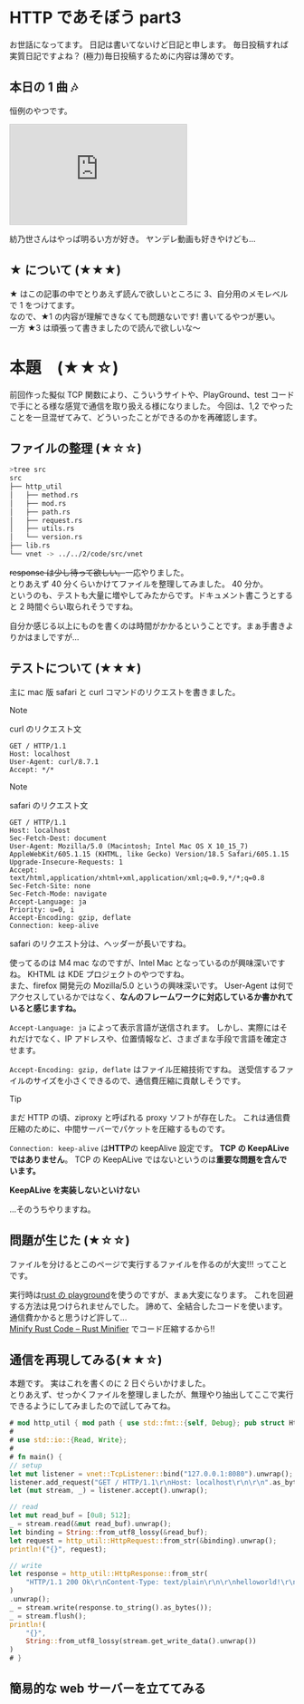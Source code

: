 # HTTP であそぼう part3

お世話になってます。 日記は書いてないけど日記と申します。
毎日投稿すれば実質日記ですよね？ (極力)毎日投稿するために内容は薄めです。

## 本日の 1 曲 🎶

恒例のやつです。

<iframe width="312" height="176" src="https://ext.nicovideo.jp/thumb/sm44052214" scrolling="no" style="border:solid 1px #ccc;" frameborder="0"><a href="https://www.nicovideo.jp/watch/sm44052214">ラ・ラ・ラ・ジャーニー！／紡乃世詞音's</a></iframe>

紡乃世さんはやっぱ明るい方が好き。 ヤンデレ動画も好きやけども...

## ★ について (★★★)

★ はこの記事の中でとりあえず読んで欲しいところに 3、自分用のメモレベルで 1 をつけてます。  
なので、★1 の内容が理解できなくても問題ないです! 書いてるやつが悪い。  
一方 ★3 は頑張って書きましたので読んで欲しいな〜

# 本題　(★★☆)

前回作った擬似 TCP 関数により、こういうサイトや、PlayGround、test コードで手にとる様な感覚で通信を取り扱える様になりました。
今回は、1,2 でやったことを一旦混ぜてみて、どういったことができるのかを再確認します。

## ファイルの整理 (★☆☆)

```bash
>tree src
src
├── http_util
│   ├── method.rs
│   ├── mod.rs
│   ├── path.rs
│   ├── request.rs
│   ├── utils.rs
│   └── version.rs
├── lib.rs
└── vnet -> ../../2/code/src/vnet
```

~~response は少し待って欲しい。~~一応やりました。  
とりあえず 40 分くらいかけてファイルを整理してみました。 40 分か。  
というのも、テストも大量に増やしてみたからです。ドキュメント書こうとすると 2 時間ぐらい取られそうですね。

自分か感じる以上にものを書くのは時間がかかるということです。まぁ手書きよりかはましですが...

## テストについて (★★★)

主に mac 版 safari と curl コマンドのリクエストを書きました。

> [!NOTE]
> curl のリクエスト文
>
> ```
> GET / HTTP/1.1
> Host: localhost
> User-Agent: curl/8.7.1
> Accept: */*
> ```

> [!NOTE]
> safari のリクエスト文
>
> ```
> GET / HTTP/1.1
> Host: localhost
> Sec-Fetch-Dest: document
> User-Agent: Mozilla/5.0 (Macintosh; Intel Mac OS X 10_15_7) AppleWebKit/605.1.15 (KHTML, like Gecko) Version/18.5 Safari/605.1.15
> Upgrade-Insecure-Requests: 1
> Accept: text/html,application/xhtml+xml,application/xml;q=0.9,*/*;q=0.8
> Sec-Fetch-Site: none
> Sec-Fetch-Mode: navigate
> Accept-Language: ja
> Priority: u=0, i
> Accept-Encoding: gzip, deflate
> Connection: keep-alive
> ```

safari のリクエスト分は、ヘッダーが長いですね。

使ってるのは M4 mac なのですが、Intel Mac となっているのが興味深いですね。 KHTML は KDE プロジェクトのやつですね。  
また、firefox 開発元の Mozilla/5.0 というの興味深いです。 User-Agent は何でアクセスしているかではなく、**なんのフレームワークに対応しているか書かれていると感じますね。**

`Accept-Language: ja` によって表示言語が送信されます。 しかし、実際にはそれだけでなく、IP アドレスや、位置情報など、さまざまな手段で言語を確定させます。

`Accept-Encoding: gzip, deflate` はファイル圧縮技術ですね。 送受信するファイルのサイズを小さくできるので、通信費圧縮に貢献しそうです。

> [!TIP]
> まだ HTTP の頃、ziproxy と呼ばれる proxy ソフトが存在した。 これは通信費圧縮のために、中間サーバーでパケットを圧縮するものです。

`Connection: keep-alive` は**HTTP**の keepAlive 設定です。 **TCP の KeepALive ではありません**。 TCP の KeepALive ではないというのは**重要な問題を含んでいます。**

**KeepALive を実装しないといけない**

...そのうちやりますね。

## 問題が生じた (★☆☆)

ファイルを分けるとこのページで実行するファイルを作るのが大変!!!
ってことです。

実行時は[rust の playground](https://play.rust-lang.org/)を使うのですが、まぁ大変になります。
これを回避する方法は見つけられませんでした。 諦めて、全結合したコードを使います。 通信費かかると思うけど許して...  
[Minify Rust Code – Rust Minifier](https://unminifyall.com/minify-rust/) でコード圧縮するから!!

## 通信を再現してみる(★★☆)

本題です。 実はこれを書くのに 2 日ぐらいかけました。  
とりあえず、せっかくファイルを整理しましたが、無理やり抽出してここで実行できるようにしてみましたので試してみてね。

```rust
# mod http_util { mod path { use std::fmt::{self, Debug}; pub struct HttpPath<'a>(&'a str); impl<'a> Debug for HttpPath<'a> { fn fmt(&self, f: &mut fmt::Formatter<'_>) -> fmt::Result { write!(f, "HttpPath({})", self.0) } } impl<'a> PartialEq for HttpPath<'a> { fn eq(&self, other: &Self) -> bool { self.0 == other.0 } } impl<'a> Clone for HttpPath<'a> { fn clone(&self) -> Self { HttpPath(self.0) } } impl<'a> HttpPath<'a> { pub fn from_str(s: &'a str) -> Option<Self> { let mut c = s.chars(); if c.next() != Some('/') { return None; } if c.find(|c| { !(c.is_ascii_alphanumeric() || *c == '/' || *c == '-' || *c == '_' || *c == '.' || *c == '=' || *c == '?' || *c == '&' || *c == '%' || *c == '#') }) == None { Some(HttpPath(s)) } else { None } } } impl<'a> From<&'a str> for HttpPath<'a> { fn from(s: &'a str) -> Self { HttpPath::from_str(s).unwrap_or(HttpPath("/")) } } impl<'a> fmt::Display for HttpPath<'a> { fn fmt(&self, f: &mut fmt::Formatter<'_>) -> fmt::Result { write!(f, "{}", self.0) } } } mod method { use std::fmt; pub enum HttpMethod { Get, Post, Put, Delete, } impl fmt::Debug for HttpMethod { fn fmt(&self, f: &mut fmt::Formatter<'_>) -> fmt::Result { write!(f, "HttpMethod({})", self) } } impl PartialEq for HttpMethod { fn eq(&self, other: &Self) -> bool { core::mem::discriminant(self) == core::mem::discriminant(other) } } impl Clone for HttpMethod { fn clone(&self) -> Self { match self { Self::Get => Self::Get, Self::Post => Self::Post, Self::Put => Self::Put, Self::Delete => Self::Delete, } } } impl HttpMethod { pub fn from_str(s: &str) -> Option<Self> { match s.to_lowercase().as_str() { "get" => Some(HttpMethod::Get), "post" => Some(HttpMethod::Post), "put" => Some(HttpMethod::Put), "delete" => Some(HttpMethod::Delete), _ => None, } } } impl From<&str> for HttpMethod { fn from(s: &str) -> Self { HttpMethod::from_str(s).unwrap_or(HttpMethod::Get) } } impl fmt::Display for HttpMethod { fn fmt(&self, f: &mut fmt::Formatter<'_>) -> fmt::Result { write!( f, "{}", match self { Self::Get => "GET", Self::Post => "POST", Self::Put => "PUT", Self::Delete => "DELETE", } ) } } } pub mod version { use std::fmt; pub enum HttpVersion { Http10, Http11, Http20, Http30, } impl fmt::Debug for HttpVersion { fn fmt(&self, f: &mut fmt::Formatter<'_>) -> fmt::Result { write!(f, "HttpVersion({})", self) } } impl Clone for HttpVersion { fn clone(&self) -> Self { match self { Self::Http10 => Self::Http10, Self::Http11 => Self::Http11, Self::Http20 => Self::Http20, Self::Http30 => Self::Http30, } } } impl PartialEq for HttpVersion { fn eq(&self, other: &Self) -> bool { core::mem::discriminant(self) == core::mem::discriminant(other) } } impl HttpVersion { pub fn from_str(s: &str) -> Option<Self> { match s.to_lowercase().as_str() { "http/1.0" => Some(HttpVersion::Http10), "http/1.1" => Some(HttpVersion::Http11), "http/2.0" => Some(HttpVersion::Http20), "http/3.0" => Some(HttpVersion::Http30), _ => None, } } } impl From<&str> for HttpVersion { fn from(s: &str) -> Self { HttpVersion::from_str(s).unwrap_or(HttpVersion::Http10) } } impl fmt::Display for HttpVersion { fn fmt(&self, f: &mut fmt::Formatter<'_>) -> fmt::Result { write!( f, "{}", match self { Self::Http10 => "HTTP/1.0", Self::Http11 => "HTTP/1.1", Self::Http20 => "HTTP/2.0", Self::Http30 => "HTTP/3.0", } ) } } } pub mod request { use super::{utils::*, *}; use std::{collections::HashMap, fmt}; pub struct HttpRequest<'a> { m: HttpMethod, p: HttpPath<'a>, v: HttpVersion, h: HashMap<&'a str, &'a str>, b: String, } impl PartialEq for HttpRequest<'_> { fn eq(&self, other: &Self) -> bool { self.m == other.m && self.p == other.p && self.v == other.v && self.h == other.h && self.b == other.b } } impl Clone for HttpRequest<'_> { fn clone(&self) -> Self { Self { m: self.m.clone(), p: self.p.clone(), v: self.v.clone(), h: self.h.clone(), b: self.b.clone(), } } } impl fmt::Debug for HttpRequest<'_> { fn fmt(&self, f: &mut fmt::Formatter<'_>) -> fmt::Result { f.debug_struct("HttpRequest") .field("method", &self.m) .field("path", &self.p) .field("version", &self.v) .field("header", &self.h) .field("body", &self.b) .finish() } } impl<'a> HttpRequest<'a> { pub fn from_str(s: &'a str) -> Option<Self> { let mut ls = s.lines(); let mut ps = { let l = ls.next().unwrap_or(""); l.split_whitespace() }; let m = HttpMethod::from_str(ps.next().unwrap_or(""))?; let p = HttpPath::from_str(ps.next().unwrap_or(""))?; let v = HttpVersion::from_str(ps.next().unwrap_or(""))?; if ps.next().is_some() { return None; } let mut h: HashMap<&str, &str> = HashMap::new(); loop { let ls = ls.next().unwrap_or(""); match line_parse_http_header(ls) { Some((k, v)) => { _ = h.insert(k, v); } None => break, } } let b = ls.collect::<String>(); Some(Self { m, p, v, h, b }) } } impl<'a> fmt::Display for HttpRequest<'a> { fn fmt(&self, f: &mut fmt::Formatter<'_>) -> fmt::Result { write!(f, "{} {} {}\r\n", self.m, self.p, self.v)?; for (k, v) in &self.h { write!(f, "{}: {}\r\n", k, v)?; } write!(f, "\r\n{}", self.b) } } } pub mod response { use super::{utils::*, *}; use std::{collections::HashMap, fmt};  pub struct HttpResponse<'a> { v: HttpVersion, s: (u16, &'a str), h: HashMap<&'a str, &'a str>, b: String, } impl PartialEq for HttpResponse<'_> { fn eq(&self, other: &Self) -> bool { self.v == other.v && self.s == other.s && self.h == other.h && self.b == other.b } } impl Clone for HttpResponse<'_> { fn clone(&self) -> Self { Self { v: self.v.clone(), s: self.s.clone(), h: self.h.clone(), b: self.b.clone(), } } } impl fmt::Debug for HttpResponse<'_> { fn fmt(&self, f: &mut fmt::Formatter<'_>) -> fmt::Result { f.debug_struct("HttpResponse") .field("version", &self.v) .field("status", &self.s) .field("header", &self.h) .field("body", &self.b) .finish() } } impl<'a> HttpResponse<'a> { pub fn from_str(s: &'a str) -> Option<Self> { let mut ls = s.lines(); let mut ps = { let l = ls.next().unwrap_or(""); l.split_whitespace() }; let v = HttpVersion::from_str(ps.next().unwrap_or(""))?; let sc = ps.next().and_then(|s| s.parse::<u16>().ok())?; let sm = ps.next().unwrap_or(""); if ps.next().is_some() { return None; } let mut h: HashMap<&str, &str> = HashMap::new(); loop { let l = ls.next().unwrap_or(""); match line_parse_http_header(l) { Some((k, v)) => { _ = h.insert(k, v); } None => break, } } let body = ls.collect::<String>(); Some(Self { v, s: (sc, sm), h, b: body, }) } } impl<'a> fmt::Display for HttpResponse<'a> { fn fmt(&self, f: &mut fmt::Formatter<'_>) -> fmt::Result { write!(f, "{} {} {}\r\n", self.v, self.s.0, self.s.1)?; for (k, v) in &self.h { write!(f, "{}: {}\r\n", k, v)?; } write!(f, "\r\n{}", self.b) } } } pub mod utils { pub fn line_parse_http_header(s: &str) -> Option<(&str, &str)> { let i = s.find(':')?; Some((&s[0..i], &s[i + 1..].trim())) } } pub use self::{ method::HttpMethod, path::HttpPath, request::HttpRequest, response::HttpResponse, version::HttpVersion, };}mod vnet { use std::{ collections::VecDeque, io::{Read, Result, Write}, net::{SocketAddr, ToSocketAddrs}, thread, }; pub struct TcpListener { a: SocketAddr, r: VecDeque<&'static [u8]>, } impl PartialEq for TcpListener { fn eq(&self, other: &Self) -> bool { self.a == other.a && self.r == other.r } } impl Clone for TcpListener { fn clone(&self) -> Self { Self { a: self.a.clone(), r: self.r.clone(), } } } impl std::fmt::Debug for TcpListener { fn fmt(&self, f: &mut std::fmt::Formatter<'_>) -> std::fmt::Result { f.debug_struct("TcpListener") .field("addr", &self.a) .field("requests", &self.r) .finish() } } impl TcpListener { pub fn bind<A>(addr: A) -> Result<TcpListener> where A: ToSocketAddrs, { let a = addr.to_socket_addrs()?.next().ok_or(std::io::Error::new( std::io::ErrorKind::InvalidInput, "No address found", ))?; Ok(TcpListener { a, r: VecDeque::new(), }) } pub fn local_addr(&self) -> Result<SocketAddr> { Ok(self.a) } pub fn add_request(&mut self, request: &'static [u8]) { self.r.push_back(request); } pub fn accept(&mut self) -> Result<(TcpStream, SocketAddr)> { loop { if let Some(rd) = self.r.pop_front() { let s = TcpStream { rd, wd: Vec::new(), fd: false, }; return Ok((s, self.a)); } thread::sleep(std::time::Duration::from_millis(100)); } } } pub struct TcpStream<'a> { rd: &'a [u8], wd: Vec<u8>, fd: bool, } impl PartialEq for TcpStream<'_> { fn eq(&self, other: &Self) -> bool { self.rd == other.rd && self.wd == other.wd && self.fd == other.fd } } impl Clone for TcpStream<'_> { fn clone(&self) -> Self { Self { rd: self.rd, wd: self.wd.clone(), fd: self.fd.clone(), } } } impl std::fmt::Debug for TcpStream<'_> { fn fmt(&self, f: &mut std::fmt::Formatter<'_>) -> std::fmt::Result { f.debug_struct("TcpStream") .field("read_data", &self.rd) .field("write_data", &self.wd) .field("is_flushed", &self.fd) .finish() } } impl TcpStream<'_> { pub fn new() -> TcpStream<'static> { TcpStream { rd: &[], wd: Vec::new(), fd: false, } } pub fn get_write_data(&self) -> Option<&[u8]> { if self.fd { Some(&self.wd) } else { None } } } impl Read for TcpStream<'_> { fn read(&mut self, buf: &mut [u8]) -> Result<usize> { let b = self.rd; let l = b.len().min(buf.len()); buf[..l].copy_from_slice(&b[..l]); Ok(l) } } impl Write for TcpStream<'_> { fn write(&mut self, b: &[u8]) -> Result<usize> { if self.fd { return Err(std::io::Error::new( std::io::ErrorKind::WriteZero, "Stream is flushed, cannot write", )); } self.wd.extend_from_slice(b); Ok(b.len()) } fn flush(&mut self) -> Result<()> { println!("Flushing data: {:?}", self.wd); self.fd = true; Ok(()) } }}
#
# use std::io::{Read, Write};
#
# fn main() {
// setup
let mut listener = vnet::TcpListener::bind("127.0.0.1:8080").unwrap();
listener.add_request("GET / HTTP/1.1\r\nHost: localhost\r\n\r\n".as_bytes());
let (mut stream, _) = listener.accept().unwrap();

// read
let mut read_buf = [0u8; 512];
_ = stream.read(&mut read_buf).unwrap();
let binding = String::from_utf8_lossy(&read_buf);
let request = http_util::HttpRequest::from_str(&binding).unwrap();
println!("{}", request);

// write
let response = http_util::HttpResponse::from_str(
    "HTTP/1.1 200 Ok\r\nContent-Type: text/plain\r\n\r\nhelloworld!\r\n",
)
.unwrap();
_ = stream.write(response.to_string().as_bytes());
_ = stream.flush();
println!(
    "{}",
    String::from_utf8_lossy(stream.get_write_data().unwrap())
)
# }
```

## 簡易的な web サーバーを立ててみる
